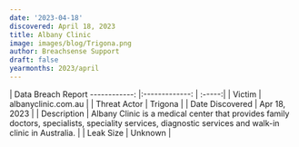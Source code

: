```yaml
---
date: '2023-04-18'
discovered: April 18, 2023
title: Albany Clinic
image: images/blog/Trigona.png
author: Breachsense Support
draft: false
yearmonths: 2023/april
---
```



| Data Breach Report
------------:     |:-------------:    | :-----:|
| Victim      | albanyclinic.com.au      | 
| Threat Actor      | Trigona      | 
| Date Discovered      | Apr 18, 2023      | 
| Description      | Albany Clinic is a medical center that provides family doctors, specialists, speciality services, diagnostic services and walk-in clinic in Australia.      | 
| Leak Size      | Unknown      | 

